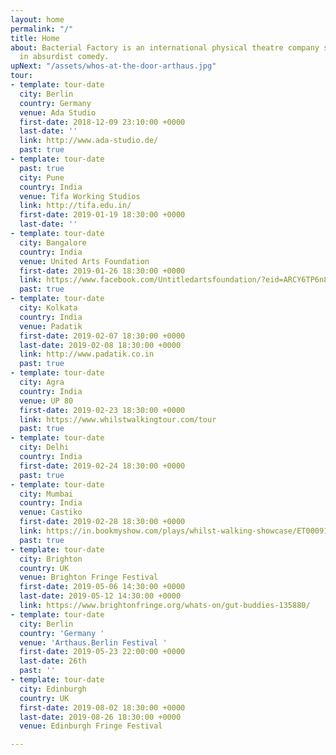 ```yaml
---
layout: home
permalink: "/"
title: Home
about: Bacterial Factory is an international physical theatre company specialising
  in absurdist comedy.
upNext: "/assets/whos-at-the-door-arthaus.jpg"
tour:
- template: tour-date
  city: Berlin
  country: Germany
  venue: Ada Studio
  first-date: 2018-12-09 23:10:00 +0000
  last-date: ''
  link: http://www.ada-studio.de/
  past: true
- template: tour-date
  past: true
  city: Pune
  country: India
  venue: Tifa Working Studios
  link: http://tifa.edu.in/
  first-date: 2019-01-19 18:30:00 +0000
  last-date: ''
- template: tour-date
  city: Bangalore
  country: India
  venue: United Arts Foundation
  first-date: 2019-01-26 18:30:00 +0000
  link: https://www.facebook.com/Untitledartsfoundation/?eid=ARCY6TP6n8IXP1XHeYfEt--ivNM3qshZbkksDEvAQIaS4aHhXh3Al0bOai1o-X2hI7AtuhMlB7weqZU_
  past: true
- template: tour-date
  city: Kolkata
  country: India
  venue: Padatik
  first-date: 2019-02-07 18:30:00 +0000
  last-date: 2019-02-08 18:30:00 +0000
  link: http://www.padatik.co.in
  past: true
- template: tour-date
  city: Agra
  country: India
  venue: UP 80
  first-date: 2019-02-23 18:30:00 +0000
  link: https://www.whilstwalkingtour.com/tour
  past: true
- template: tour-date
  city: Delhi
  country: India
  first-date: 2019-02-24 18:30:00 +0000
  past: true
- template: tour-date
  city: Mumbai
  country: India
  venue: Castiko
  first-date: 2019-02-28 18:30:00 +0000
  link: https://in.bookmyshow.com/plays/whilst-walking-showcase/ET00091236
  past: true
- template: tour-date
  city: Brighton
  country: UK
  venue: Brighton Fringe Festival
  first-date: 2019-05-06 14:30:00 +0000
  last-date: 2019-05-12 14:30:00 +0000
  link: https://www.brightonfringe.org/whats-on/gut-buddies-135880/
- template: tour-date
  city: Berlin
  country: 'Germany '
  venue: 'Arthaus.Berlin Festival '
  first-date: 2019-05-23 22:00:00 +0000
  last-date: 26th
  past: ''
- template: tour-date
  city: Edinburgh
  country: UK
  first-date: 2019-08-02 18:30:00 +0000
  last-date: 2019-08-26 18:30:00 +0000
  venue: Edinburgh Fringe Festival

---
```

